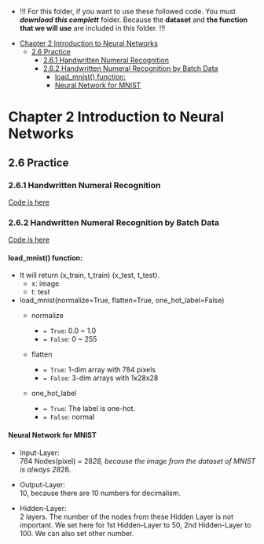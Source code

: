 

<!--
 * @Author       : Jingsheng Lyu
 * @Date         : 2020-07-01 20:41:12
 * @LastEditors  : Jingsheng Lyu
 * @LastEditTime : 2020-07-01 23:41:35
 * @FilePath     : /Deep_Learning/Chapter2/CH2_6/README.md
 * @Github       : https://github.com/jingshenglyu
 * @Web          : https://jingshenglyu.github.io/
 * @E-Mail       : jingshenglyu@gmail.com
--> 
* !!! For this folder, if you want to use these followed code. You must ***download this complett*** folder. Because the **dataset** and **the function that we will use** are included in this folder. !!! 
<!-- TOC -->

- [Chapter 2 Introduction to Neural Networks](#chapter-2-introduction-to-neural-networks)
    - [2.6 Practice](#26-practice)
        - [2.6.1 Handwritten Numeral Recognition](#261-handwritten-numeral-recognition)
        - [2.6.2 Handwritten Numeral Recognition by Batch Data](#262-handwritten-numeral-recognition-by-batch-data)
            - [load_mnist() function:](#load_mnist-function)
            - [Neural Network for MNIST](#neural-network-for-mnist)

<!-- /TOC -->
# Chapter 2 Introduction to Neural Networks

## 2.6 Practice
### 2.6.1 Handwritten Numeral Recognition
[Code is here](https://github.com/jingshenglyu/Deep_Learning/blob/master/Chapter2/CH2_6/MNIST_dataset.ipynb)

### 2.6.2 Handwritten Numeral Recognition by Batch Data
[Code is here](https://github.com/jingshenglyu/Deep_Learning/blob/master/Chapter2/CH2_6/Batch.ipynb)

#### load_mnist() function:
* It will return (x_train, t_train) (x_test, t_test). 
    * x: image
    * t: test
* load_mnist(normalize=True, flatten=True, one_hot_label=False)
    * normalize
        * `= True`: 0.0 ~ 1.0
        * `= False`: 0 ~ 255
        
    * flatten
        * `= True`: 1-dim array with 784 pixels
        * `= False`: 3-dim arrays with 1x28x28
        
    * one_hot_label
        * `= True`: The label is one-hot.
        * `= False`: normal

#### Neural Network for MNIST

* Input-Layer:   
    784 Nodes(pixel) = 28*28, because the image from the dataset of MNIST is always 28*28.

* Output-Layer:   
    10, because there are 10 numbers for decimalism.

* Hidden-Layer:  
    2 layers. The number of the nodes from these Hidden Layer is not important. We set here for 1st Hidden-Layer to 50, 2nd Hidden-Layer to 100. We can also set other number.